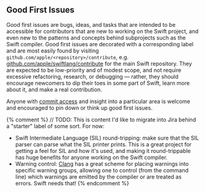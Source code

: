 ## Good First Issues

Good first issues are bugs, ideas, and tasks that are intended to be accessible
for contributors that are new to working on the Swift project, and even new to
the patterns and concepts behind subprojects such as the Swift compiler.
Good first issues are decorated with a corresponding label and are most easily
found by visiting `github.com/apple/<repository>/contribute`, e.g.
[github.com/apple/swiftlang/contribute](https://github.com/swiftlang/swift/contribute)
for the main Swift repository.
They are expected to be low-priority and of modest scope, and not require
excessive refactoring, research, or debugging — rather, they should encourage
newcomers to dip their toes in some part of Swift, learn more about it, and
make a real contribution.

Anyone with [commit access](#code-merger) and insight into a particular area
is welcome and encouraged to pin down or think up good first issues.

{% comment %}
    // TODO: This is content I'd like to migrate into Jira behind a "starter" label of some sort. For now:

* Swift Intermediate Language (SIL) round-tripping: make sure that the SIL parser can parse what the SIL printer prints. This is a great project for getting a feel for SIL and how it's used, and making it round-trippable has huge benefits for anyone working on the Swift compiler.
* Warning control: [Clang](http://clang.llvm.org) has a great scheme for placing warnings into specific warning groups, allowing one to control (from the command line) which warnings are emitted by the compiler or are treated as errors. Swift needs that!
{% endcomment %}

